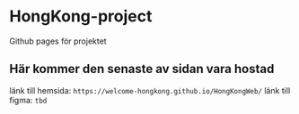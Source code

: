 # HongKong-project

Github pages för projektet

## Här kommer den senaste av sidan vara hostad

länk till hemsida: `https://welcome-hongkong.github.io/HongKongWeb/`
länk till figma: `tbd`
